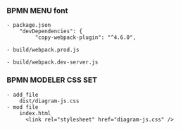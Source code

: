 
### BPMN MENU font
```
- package.json
    "devDependencies": {
         "copy-webpack-plugin": "^4.6.0",

- build/webpack.prod.js

- build/webpack.dev-server.js

```

### BPMN MODELER  CSS SET
```
- add_file 
    dist/diagram-js.css
- mod file
    index.html
      <link rel="stylesheet" href="diagram-js.css" />
```

      
